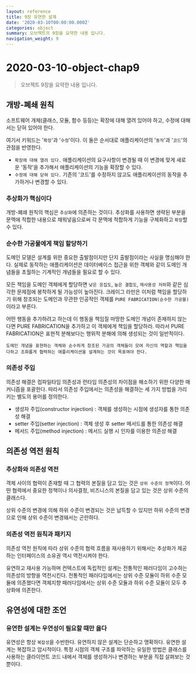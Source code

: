 ```yaml
---
layout: reference
title: 9장 유연한 설계
date: '2020-03-10T00:00:00.000Z'
categories: object
summary: 오브젝트의 9장을 요약한 내용 입니다.
navigation_weight: 9
---
```


# 2020-03-10-object-chap9

> 오브젝트 9장을 요약한 내용 입니다.

## 개방-폐쇄 원칙

소프트웨어 개체\(클래스, 모듈, 함수 등등\)는 확장에 대해 열려 있어야 하고, 수정에 대해서는 닫혀 있어야 한다.

여기서 키워드는 '`확장`'과 '`수정`'이다. 이 둘은 순서대로 애플리케이션의 '`동작`'과 '`코드`'의 관점을 반영한다.

* `확장에 대해 열려 있다.` 애플리케이션의 요구사항이 변경될 때 이 변경에 맞게 새로운 '동작'을 추가해서 애플리케이션의 기능을 확장할 수 있다.
* `수정에 대해 닫혀 있다.` 기존의 '코드'를 수정하지 않고도 애플리케이션의 동작을 추가하거나 변경할 수 있다.

### 추상화가 핵심이다

개방-폐쇄 원칙의 핵심은 `추상화`에 의존하는 것이다. 추상화를 사용하면 생략된 부분을 문맥에 적합한 내용으로 채워넣음으로써 각 문맥에 적합하게 기능을 구체화하고 `확장`할 수 있다.

### 순수한 가공물에게 책임 할당하기

도메인 모델은 설계를 위한 중요한 출발점이지만 단지 출발점이라는 사실을 명심해야 한다. 실제로 동작하는 애플리케이션은 데이터베이스 접근을 위한 객체와 같이 도메인 개념들을 초월하는 기계적인 개념들을 필요로 할 수 있다.

모든 책임을 도메인 객체에게 할당하면 `낮은 응집도`, `높은 결합도`, `재사용성 저하`와 같은 심각한 문제점에 봉착하게 될 가능성이 높아진다. 크레이그 라만은 이처럼 책임을 할당하기 위해 창조되는 도메인과 무관한 인공적인 객체를 `PURE FABRICATION(순수한 가공물)`이라고 부른다.

어떤 행동을 추가하려고 하는데 이 행동을 책임질 마땅한 도메인 개념이 존재하지 않는다면 PURE FABRICATION을 추가하고 이 객체에게 책임을 할당하라. 따라서 PURE FABRICATION은 표현적 분해보다는 행위적 분해에 의해 생성되는 것이 일반적이다.

`도메인 개념을 표현하는 객체와 순수하게 창조된 가공의 객체들이 모여 자신의 역할과 책임을 다하고 조화롭게 협력하는 애플리케이션을 설계하는 것이 목표여야 한다.`

### 의존성 주입

의존성 해결은 컴파일타임 의존성과 런타임 의존성의 차이점을 해소하기 위한 다양한 매커니즘을 포괄한다. 따라서 의존성 주입에서는 의존성을 해결하는 세 가지 방법을 가리키는 별도의 용어를 정의한다.

* 생성자 주입\(constructor injection\) : 객체를 생성하는 시점에 생성자를 통한 의존성 해결
* setter 주입\(setter injection\) : 객체 생성 후 setter 메서드를 통한 의존성 해결
* 메서드 주입\(method injection\) : 메서드 실행 시 인자를 이용한 의존성 해결

## 의존성 역전 원칙

### 추상화와 의존성 역전

객체 사이의 협력이 존재할 때 그 협력의 본질을 담고 있는 것은 `상위 수준의 정책`이다. 어떤 협력에서 중요한 정책이나 의사결정, 비즈니스의 본질을 담고 있는 것은 상위 수준의 클래스다.

상위 수준의 변경에 의해 하위 수준이 변경되는 것은 납득할 수 있지만 하위 수준의 변경으로 인해 상위 수준이 변경돼서는 곤란하다.

### 의존성 역전 원칙과 패키지

의존성 역전 원칙에 따라 상위 수준의 협력 흐름을 재사용하기 위해서는 추상화가 제공하는 인터페이스의 소유권 역시 역전시켜야 한다.

유연하고 재사용 가능하며 컨텍스트에 독립적인 설계는 전통적인 패러다임이 고수하는 의존성의 방향을 역전시킨다. 전통적인 패러다임에서는 상위 수준 모듈이 하위 수준 모듈에 의존했다면 객체지향 패러다임에서는 상위 수준 모듈과 하위 수준 모듈이 모두 추상화에 의존한다.

## 유연성에 대한 조언

### 유연한 설계는 우연성이 필요할 때만 옳다

유연성은 항상 `복잡성`을 수반한다. 유연하지 않은 설계는 단순하고 명확하다. 유연한 설계는 복잡하고 암시적이다. 특정 시점의 객체 구조를 파악하는 유일한 방법은 클래스를 사용하는 클라이언트 코드 내에서 객체를 생성하거나 변경하는 부분을 직접 살펴보는 것뿐이다.

